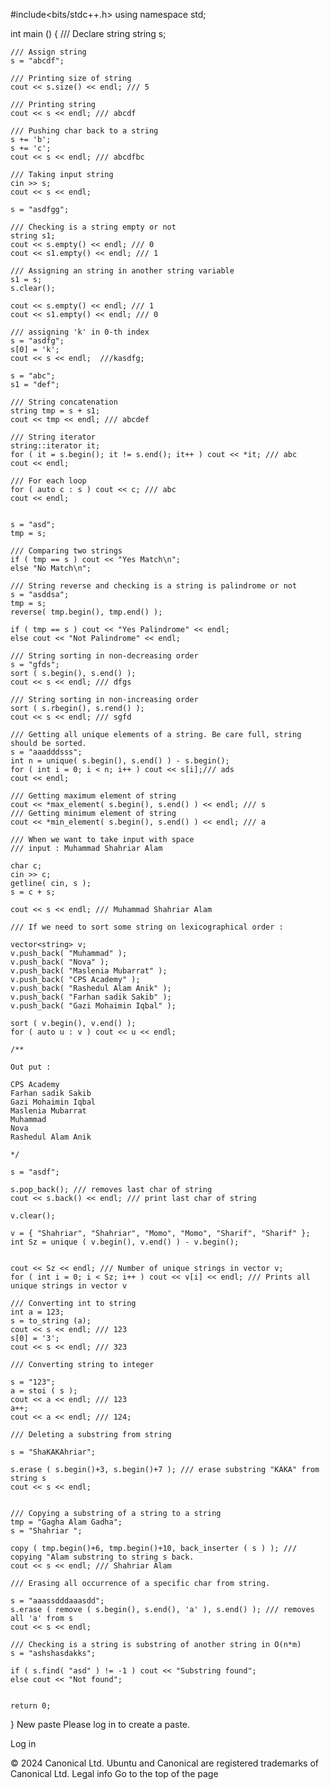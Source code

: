 #include<bits/stdc++.h>
using namespace std;

int main ()
{
    /// Declare string
    string s;

    /// Assign string
    s = "abcdf";

    /// Printing size of string
    cout << s.size() << endl; /// 5

    /// Printing string
    cout << s << endl; /// abcdf

    /// Pushing char back to a string
    s += 'b';
    s += 'c';
    cout << s << endl; /// abcdfbc

    /// Taking input string
    cin >> s;
    cout << s << endl;

    s = "asdfgg";

    /// Checking is a string empty or not
    string s1;
    cout << s.empty() << endl; /// 0
    cout << s1.empty() << endl; /// 1

    /// Assigning an string in another string variable
    s1 = s;
    s.clear();

    cout << s.empty() << endl; /// 1
    cout << s1.empty() << endl; /// 0

    /// assigning 'k' in 0-th index
    s = "asdfg";
    s[0] = 'k';
    cout << s << endl;  ///kasdfg;

    s = "abc";
    s1 = "def";

    /// String concatenation
    string tmp = s + s1;
    cout << tmp << endl; /// abcdef

    /// String iterator
    string::iterator it;
    for ( it = s.begin(); it != s.end(); it++ ) cout << *it; /// abc
    cout << endl;

    /// For each loop
    for ( auto c : s ) cout << c; /// abc
    cout << endl;


    s = "asd";
    tmp = s;

    /// Comparing two strings
    if ( tmp == s ) cout << "Yes Match\n";
    else "No Match\n";

    /// String reverse and checking is a string is palindrome or not
    s = "asddsa";
    tmp = s;
    reverse( tmp.begin(), tmp.end() );

    if ( tmp == s ) cout << "Yes Palindrome" << endl;
    else cout << "Not Palindrome" << endl;

    /// String sorting in non-decreasing order
    s = "gfds";
    sort ( s.begin(), s.end() );
    cout << s << endl; /// dfgs

    /// String sorting in non-increasing order
    sort ( s.rbegin(), s.rend() );
    cout << s << endl; /// sgfd

    /// Getting all unique elements of a string. Be care full, string should be sorted.
    s = "aaadddsss";
    int n = unique( s.begin(), s.end() ) - s.begin();
    for ( int i = 0; i < n; i++ ) cout << s[i];/// ads
    cout << endl;

    /// Getting maximum element of string
    cout << *max_element( s.begin(), s.end() ) << endl; /// s
    /// Getting minimum element of string
    cout << *min_element( s.begin(), s.end() ) << endl; /// a

    /// When we want to take input with space
    /// input : Muhammad Shahriar Alam

    char c;
    cin >> c;
    getline( cin, s );
    s = c + s;

    cout << s << endl; /// Muhammad Shahriar Alam

    /// If we need to sort some string on lexicographical order :

    vector<string> v;
    v.push_back( "Muhammad" );
    v.push_back( "Nova" );
    v.push_back( "Maslenia Mubarrat" );
    v.push_back( "CPS Academy" );
    v.push_back( "Rashedul Alam Anik" );
    v.push_back( "Farhan sadik Sakib" );
    v.push_back( "Gazi Mohaimin Iqbal" );

    sort ( v.begin(), v.end() );
    for ( auto u : v ) cout << u << endl;

    /**

    Out put :

    CPS Academy
    Farhan sadik Sakib
    Gazi Mohaimin Iqbal
    Maslenia Mubarrat
    Muhammad
    Nova
    Rashedul Alam Anik

    */

	s = "asdf";

	s.pop_back(); /// removes last char of string
	cout << s.back() << endl; /// print last char of string

	v.clear();

	v = { "Shahriar", "Shahriar", "Momo", "Momo", "Sharif", "Sharif" };
	int Sz = unique ( v.begin(), v.end() ) - v.begin();


	cout << Sz << endl; /// Number of unique strings in vector v;
	for ( int i = 0; i < Sz; i++ ) cout << v[i] << endl; /// Prints all unique strings in vector v

	/// Converting int to string
	int a = 123;
	s = to_string (a);
	cout << s << endl; /// 123
	s[0] = '3';
	cout << s << endl; /// 323

	/// Converting string to integer

	s = "123";
	a = stoi ( s );
	cout << a << endl; /// 123
	a++;
	cout << a << endl; /// 124;

	/// Deleting a substring from string

	s = "ShaKAKAhriar";

	s.erase ( s.begin()+3, s.begin()+7 ); /// erase substring "KAKA" from string s
	cout << s << endl;


	/// Copying a substring of a string to a string
	tmp = "Gagha Alam Gadha";
	s = "Shahriar ";

	copy ( tmp.begin()+6, tmp.begin()+10, back_inserter ( s ) ); /// copying "Alam substring to string s back.
	cout << s << endl; /// Shahriar Alam

	/// Erasing all occurrence of a specific char from string.

	s = "aaassdddaaasdd";
	s.erase ( remove ( s.begin(), s.end(), 'a' ), s.end() ); /// removes all 'a' from s
	cout << s << endl;

	/// Checking is a string is substring of another string in O(n*m)
	s = "ashshasdakks";

	if ( s.find( "asd" ) != -1 ) cout << "Substring found";
	else cout << "Not found";


    return 0;
}
New paste
Please log in to create a paste.

Log in

© 2024 Canonical Ltd. Ubuntu and Canonical are registered trademarks of Canonical Ltd.
Legal info
Go to the top of the page
